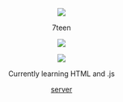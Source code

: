 <p align="center">  
<img src="https://media.discordapp.net/attachments/813341662545313832/813343404507267092/pokemon_pixel.gif">
</p>
<p align="center">
    7teen
<p align="center">  
<img src="https://komarev.com/ghpvc/?username=autumn1337&color=blueviolet">
</p>
    <p align="center">
  <img src="https://discord.c99.nl/widget/theme-4/976322620754632724.png"/>
</p>
<p align="center">
Currently learning HTML and .js
<p align="center">
    <a href="https://discord.gg/vHFNnKZvfN">server</a>

